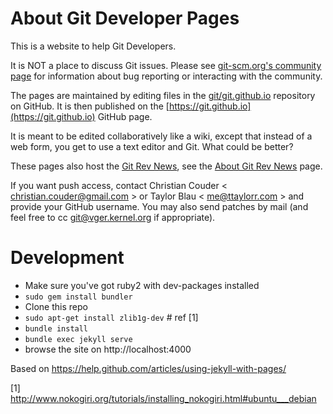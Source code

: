 # About Git Developer Pages

This is a website to help Git Developers.

It is NOT a place to discuss Git issues. Please see
[git-scm.org's community page](https://git-scm.com/community)
for information about bug reporting or interacting with the
community.

The pages are maintained by editing files in the
[git/git.github.io](https://github.com/git/git.github.io) repository on
GitHub. It is then published on the
[https://git.github.io](https://git.github.io) GitHub page.

It is meant to be edited collaboratively like a wiki, except that
instead of a web form, you get to use a text editor and Git. What could
be better?

These pages also host the [Git Rev News](https://git.github.io/rev_news/),
see the [About Git Rev News](https://git.github.io/rev_news/rev_news/) page.

If you want push access, contact Christian Couder
< <christian.couder@gmail.com> > or Taylor Blau < <me@ttaylorr.com> > and
provide your GitHub username. You may also send patches by mail (and
feel free to cc git@vger.kernel.org if appropriate).


# Development

* Make sure you've got ruby2 with dev-packages installed
* `sudo gem install bundler`
* Clone this repo
* `sudo apt-get install zlib1g-dev` # ref [1]
* `bundle install`
* `bundle exec jekyll serve`
* browse the site on http://localhost:4000

Based on https://help.github.com/articles/using-jekyll-with-pages/

[1] http://www.nokogiri.org/tutorials/installing_nokogiri.html#ubuntu___debian

